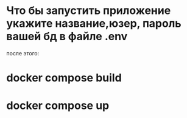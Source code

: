 # Что бы запустить приложение укажите название,юзер, пароль вашей бд в файле .env
после этого:
# docker compose build
# docker compose up
